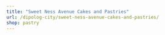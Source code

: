 ```yaml
---
title: "Sweet Ness Avenue Cakes and Pastries"
url: /dipolog-city/sweet-ness-avenue-cakes-and-pastries/
shop: pastry
---
```

